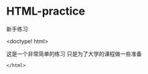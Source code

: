 # HTML-practice
新手练习

<doctype! html>
<html>
  <head>
  <meta charest="UTF-8">
  <title> newbies practice </title>
    </head>
  
  <body>
   <p1>这是一个非常简单的练习</p1>
   <p2>只是为了大学的课程做一些准备</p2>
    </body>
    
    </html>
